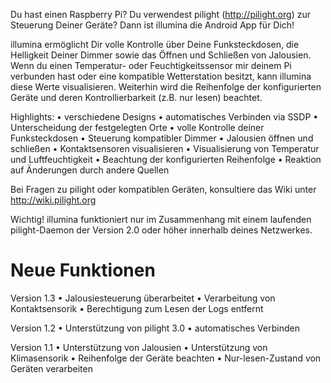 Du hast einen Raspberry Pi? Du verwendest pilight (http://pilight.org) zur Steuerung Deiner Geräte? Dann ist illumina die Android App für Dich!

illumina ermöglicht Dir volle Kontrolle über Deine Funksteckdosen, die Helligkeit Deiner Dimmer sowie das Öffnen und Schließen von Jalousien. Wenn du einen Temperatur- oder Feuchtigkeitssensor mir deinem Pi verbunden hast oder eine kompatible Wetterstation besitzt, kann illumina diese Werte visualisieren. Weiterhin wird die Reihenfolge der konfigurierten Geräte und deren Kontrollierbarkeit (z.B. nur lesen) beachtet.

Highlights:
• verschiedene Designs
• automatisches Verbinden via SSDP
• Unterscheidung der festgelegten Orte
• volle Kontrolle deiner Funksteckdosen
• Steuerung kompatibler Dimmer
• Jalousien öffnen und schließen
• Kontaktsensoren visualisieren
• Visualisierung von Temperatur und Luftfeuchtigkeit
• Beachtung der konfigurierten Reihenfolge
• Reaktion auf Änderungen durch andere Quellen

Bei Fragen zu pilight oder kompatiblen Geräten, konsultiere das Wiki unter http://wiki.pilight.org

Wichtig!
illumina funktioniert nur im Zusammenhang mit einem laufenden pilight-Daemon der Version 2.0 oder höher innerhalb deines Netzwerkes.

Neue Funktionen
=============

Version 1.3
• Jalousiesteuerung überarbeitet
• Verarbeitung von Kontaktsensorik
• Berechtigung zum Lesen der Logs entfernt

Version 1.2
• Unterstützung von pilight 3.0
• automatisches Verbinden

Version 1.1
• Unterstützung von Jalousien
• Unterstützung von Klimasensorik
• Reihenfolge der Geräte beachten
• Nur-lesen-Zustand von Geräten verarbeiten
